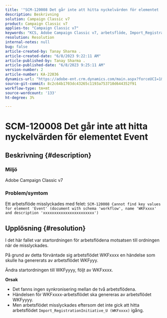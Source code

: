 ```yaml
---
title: '"SCM-120008 Det går inte att hitta nyckelvärden för elementet ''Event'''
description: Beskrivning
solution: Campaign Classic v7
product: Campaign Classic v7
applies-to: "Campaign Classic v7"
keywords: "KCS, Adobe Campaign Classic v7, arbetsflöde, Import_RegistrationInitiative_U, fel, felsökning, ACC, find, key values, SCM-120008"
resolution: Resolution
internal-notes: null
bug: false
article-created-by: Tanay Sharma .
article-created-date: "6/8/2023 9:22:11 AM"
article-published-by: Tanay Sharma .
article-published-date: "6/8/2023 9:25:11 AM"
version-number: 2
article-number: KA-22036
dynamics-url: "https://adobe-ent.crm.dynamics.com/main.aspx?forceUCI=1&pagetype=entityrecord&etn=knowledgearticle&id=1f331af2-dd05-ee11-8f6e-6045bd006b3d"
source-git-commit: 8c2c64b1703dc43265c1193a753710d644352f91
workflow-type: tm+mt
source-wordcount: '133'
ht-degree: 3%

---
```


# SCM-120008 Det går inte att hitta nyckelvärden för elementet Event

## Beskrivning {#description}


### <b>Miljö</b>

Adobe Campaign Classic v7



### <b>Problem/symtom</b>

Ett arbetsflöde misslyckades med felet:
`SCM-120008 Cannot find key values for element 'Event' (document with schema 'workflow', name 'WKFxxxx' and description 'xxxxxxxxxxxxxxxxxxxxxxx')`

## Upplösning {#resolution}


I det här fallet var startordningen för arbetsflödena motsatsen till ordningen när de misslyckades.

På grund av detta förväntade sig arbetsflödet WKFxxxx en händelse som skulle ha genererats av arbetsflödet WKFyyy.

Ändra startordningen till WKFyyyy, följt av WKFxxxx.

<b>Orsak</b>

- Det fanns ingen synkronisering mellan de två arbetsflödena.
- Händelsen för WKFxxxx-arbetsflödet ska genereras av arbetsflödet WKFyyyy.
- Men arbetsflödet misslyckades eftersom det inte gick att hitta arbetsflödet `Import_RegistrationInitiative_U (WKFxxxx)` igång.




